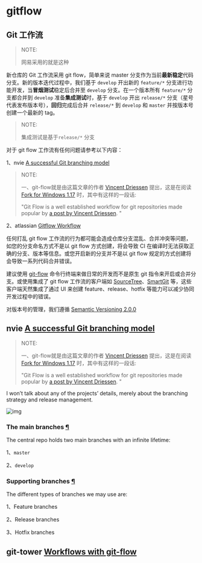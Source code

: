 # gitflow



## Git 工作流

> NOTE: 
>
> 网易采用的就是这种

新仓库的 Git 工作流采用 git flow，简单来说 master 分支作为当前**最新稳定**代码分支。新的版本迭代过程中，我们基于 `develop` 开出新的 `feature/*` 分支进行功能开发，当**冒烟测试**稳定后合并至 `develop` 分支。在一个版本所有 `feature/*` 分支都合并到 `develop` 准备**集成测试**时，基于 `develop` 开出 `release/*` 分支（星号代表发布版本号），**回归**完成后合并 `release/*` 到 `develop` 和 `master` 并按版本号创建一个最新的 tag。

> NOTE: 
>
> 集成测试是基于`release/*` 分支

对于 git flow 工作流有任何问题请参考以下内容：

1、nvie [A successful Git branching model](https://nvie.com/posts/a-successful-git-branching-model/)

> NOTE:
>
> 一、git-flow就是由这篇文章的作者 [Vincent Driessen](https://nvie.com/about/) 提出，这是在阅读 [Fork for Windows 1.17](https://fork.dev/blog/posts/forkwin-1.17/) 时，其中有这样的一段话:
>
> "Git Flow is a well established workflow for git repositories made popular by [a post by Vincent Driessen](https://nvie.com/posts/a-successful-git-branching-model/). "

2、atlassian [Gitflow Workflow](https://www.atlassian.com/git/tutorials/comparing-workflows/gitflow-workflow)

任何打乱 git flow 工作流的行为都可能会造成仓库分支混乱、合并冲突等问题，如您的分支命名方式不是以 git flow 方式创建，将会导致 CI 在编译时无法获取正确的分支、版本等信息。或您开启新的分支并不是以 git flow 规定的方式创建将会导致一系列代码合并错误。

建议使用 [git-flow](https://github.com/nvie/gitflow) 命令行终端来做日常的开发而不是原生 git 指令来开启或合并分支。或使用集成了 git flow 工作流的客户端如 [SourceTree](https://www.sourcetreeapp.com/)、[SmartGit](https://www.syntevo.com/smartgit/) 等，这些客户端天然集成了通过 UI 来创建 feature、release、hotfix 等能力可以减少协同开发过程中的错误。

对版本号的管理，我们遵循 [Semantic Versioning 2.0.0](https://semver.org/lang/zh-CN/)



## nvie [A successful Git branching model](https://nvie.com/posts/a-successful-git-branching-model/)

> NOTE:
>
> 一、git-flow就是由这篇文章的作者 [Vincent Driessen](https://nvie.com/about/) 提出，这是在阅读 [Fork for Windows 1.17](https://fork.dev/blog/posts/forkwin-1.17/) 时，其中有这样的一段话:
>
> "Git Flow is a well established workflow for git repositories made popular by [a post by Vincent Driessen](https://nvie.com/posts/a-successful-git-branching-model/). "

I won’t talk about any of the projects’ details, merely about the branching strategy and release management.

![img](https://nvie.com/img/git-model@2x.png)

### The main branches [¶](https://nvie.com/posts/a-successful-git-branching-model/#the-main-branches)

The central repo holds two main branches with an infinite lifetime:

1、`master`

2、`develop`



### Supporting branches [¶](https://nvie.com/posts/a-successful-git-branching-model/#supporting-branches)

The different types of branches we may use are:

1、Feature branches

2、Release branches

3、Hotfix branches



## git-tower [Workflows with git-flow](https://www.git-tower.com/learn/git/ebook/en/command-line/advanced-topics/git-flow)